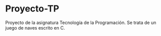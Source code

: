 # Proyecto-TP
Proyecto de la asignatura Tecnología de la Programación. Se trata de un juego de naves escrito en C.
